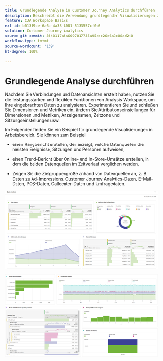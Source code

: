 ```yaml
---
title: Grundlegende Analyse in Customer Journey Analytics durchführen
description: Beschreibt die Verwendung grundlegender Visualisierungen zur Analyse von Daten in Customer Journey Analytics.
feature: CJA Workspace Basics
exl-id: b013f9ce-6a6c-4a33-8081-5133557cf0b6
solution: Customer Journey Analytics
source-git-commit: 3348117a5a6007017735a95aec26e6a8c88ad248
workflow-type: tm+mt
source-wordcount: '139'
ht-degree: 100%

---
```


# Grundlegende Analyse durchführen

Nachdem Sie Verbindungen und Datenansichten erstellt haben, nutzen Sie die leistungsstarken und flexiblen Funktionen von Analysis Workspace, um Ihre eingebrachten Daten zu analysieren. Experimentieren Sie und schließen Sie Dimensionen und Metriken ein, ändern Sie Attributionseinstellungen für Dimensionen und Metriken, Anzeigenamen, Zeitzone und Sitzungseinstellungen usw.

Im Folgenden finden Sie ein Beispiel für grundlegende Visualisierungen in Arbeitsbereich. Sie können zum Beispiel

* einen Rangbericht erstellen, der anzeigt, welche Datenquellen die meisten Ereignisse, Sitzungen und Personen aufweisen,

* einen Trend-Bericht über Online- und In-Store-Umsätze erstellen, in dem die beiden Datenquellen im Zeitverlauf verglichen werden.

* Zeigen Sie die Zielgruppengröße anhand von Datenquellen an, z. B. Daten zu Ad-Impressions, Customer Journey Analytics-Daten, E-Mail-Daten, POS-Daten, Callcenter-Daten und Umfragedaten.

![](assets/cja-basic-analysis.png)

![](assets/cja-basic-analysis2.png)
